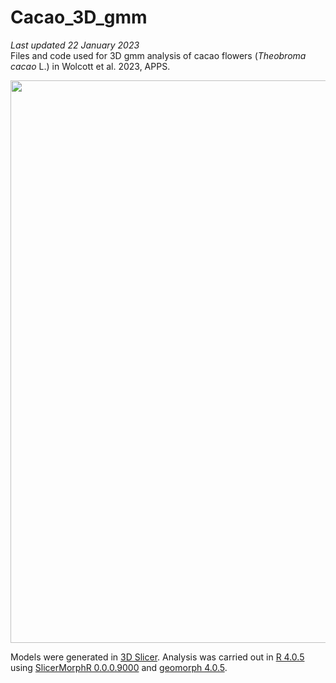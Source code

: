 # Cacao_3D_gmm
*Last updated 22 January 2023*  
Files and code used for 3D gmm analysis of cacao flowers (*Theobroma cacao* L.) in Wolcott et al. 2023, APPS. 

<p align="center">
<a href="url"><img src="https://github.com/aubricot/Cacao_3D_gmm/github_banner_cacao.jpg" align="middle" width="900" ></a></p>   

Models were generated in [3D Slicer](https://www.slicer.org). Analysis was carried out in [R 4.0.5](https://www.R-project.org/) using [SlicerMorphR 0.0.0.9000](https://github.com/SlicerMorph/SlicerMorphR) and [geomorph 4.0.5](https://github.com/geomorphR/geomorph).
